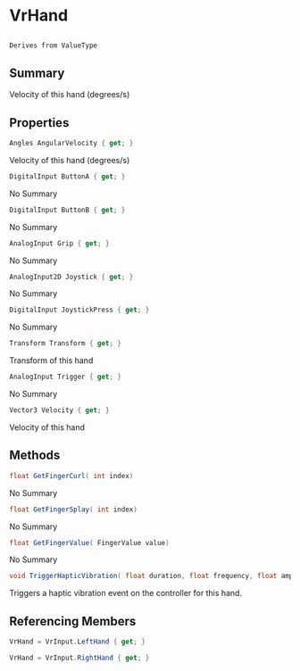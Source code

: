 # VrHand

## 
```c#
Derives from ValueType
```

## Summary

Velocity of this hand (degrees/s)
## Properties

```c#
Angles AngularVelocity { get; } 
```
Velocity of this hand (degrees/s)
```c#
DigitalInput ButtonA { get; } 
```
No Summary
```c#
DigitalInput ButtonB { get; } 
```
No Summary
```c#
AnalogInput Grip { get; } 
```
No Summary
```c#
AnalogInput2D Joystick { get; } 
```
No Summary
```c#
DigitalInput JoystickPress { get; } 
```
No Summary
```c#
Transform Transform { get; } 
```
Transform of this hand
```c#
AnalogInput Trigger { get; } 
```
No Summary
```c#
Vector3 Velocity { get; } 
```
Velocity of this hand
## Methods

```c#
float GetFingerCurl( int index) 
```
No Summary
```c#
float GetFingerSplay( int index) 
```
No Summary
```c#
float GetFingerValue( FingerValue value) 
```
No Summary
```c#
void TriggerHapticVibration( float duration, float frequency, float amplitude) 
```
Triggers a haptic vibration event on the controller for this hand.
## Referencing Members

```c#
VrHand = VrInput.LeftHand { get; } 
```
```c#
VrHand = VrInput.RightHand { get; } 
```
